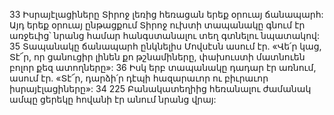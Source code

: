 33 Իսրայէլացիները Տիրոջ լեռից հեռացան երեք օրուայ ճանապարհ: Այդ երեք օրուայ ընթացքում Տիրոջ ուխտի տապանակը գնում էր առջեւից՝ նրանց համար հանգստանալու տեղ գտնելու նպատակով: 35 Տապանակը ճանապարհ ընկնելիս Մովսէսն ասում էր. «Վե՛ր կաց, Տէ՜ր, որ ցանուցիր լինեն քո թշնամիները, փախուստի մատնուեն բոլոր քեզ ատողները»: 36 Իսկ երբ տապանակը դադար էր առնում, ասում էր. «Տէ՜ր, դարձի՛ր դէպի հազարաւոր ու բիւրաւոր իսրայէլացիները»: 34 225 Բանակատեղիից հեռանալու ժամանակ ամպը ցերեկը հովանի էր անում նրանց վրայ:
